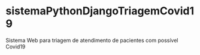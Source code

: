 # sistemaPythonDjangoTriagemCovid19
Sistema Web para triagem de atendimento de pacientes com possível Covid19
